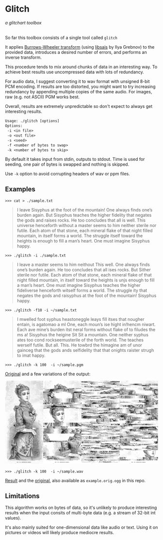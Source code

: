 # Glitch
###### a glitchart toolbox

So far this toolbox consists of a single tool called `glitch`

It applies [Burrows-Wheeler transform](https://en.wikipedia.org/wiki/Burrows%E2%80%93Wheeler_transform) (using [libsais](https://github.com/IlyaGrebnov/libsais) by Ilya Grebnov) to the provided data, introduces a desired number of errors, and performs an inverse transform.

This procedure tends to mix around chunks of data in an interesting way. To achieve best results use uncompressed data with lots of redundancy.

For audio data, I suggest converting it to wav format with unsigned 8-bit PCM encoding. If results are too distorted, you might want to try increasing redundancy by appending multiple copies of the same audio. For images, raw (e.g. not ASCII) PGM works best.

Overall, results are extremely unpredictable so don't expect to always get interesting results.

```
Usage: ./glitch [options]
Options:
 -i <in file>
 -o <out file>
 -s <seed>
 -f <number of bytes to swap>
 -k <number of bytes to skip>
```

By default it takes input from stdin, outputs to stdout. Time is used for seeding, one pair of bytes is swapped and nothing is skipped.

Use `-k` option to avoid corrupting headers of wav or ppm files.

## Examples

```
>>> cat > ./sample.txt
```
> I leave Sisyphus at the foot of the mountain! One always finds one’s burden again. But Sisyphus teaches the higher fidelity that negates the gods and raises rocks. He too concludes that all is well. This universe henceforth without a master seems to him neither sterile nor futile. Each atom of that stone, each mineral flake of that night filled mountain, in itself forms a world. The struggle itself toward the heights is enough to fill a man’s heart. One must imagine Sisyphus happy.

```
>>> ./glitch -i ./sample.txt
```
> I leave a master seems to him neithout This well. One always finds one’s burden again. He too concludes that all ises rocks. But Sither sterile nor futile. Each atom of that stone, each mineral flake of that night filled mountain, in itself toward the heights is unjs enough to fill a man’s heart. One must imagine Sisyphus teaches the higher fideliverse henceforth witself forms a world. The struggle ity that negates the gods and raisyphus at the foot of the mountain! Sisyphus happy.

```
>>> ./glitch -f10 -i ~/sample.txt
```
> I mwelled foot syphus heastoneggle leays fill itses that nougher entain, is agatomao a ml One, each moun’s ise hight in!hencm niwart. Each ave mine’s burden itst neral forms without flake of to filudes the ms a! Sisyphus the heigine Sit Sit a mountain. One neither syphus ates too cond rockseemusterile of the forth world. The teaches werself futile. But all. This. He towbrd the himagine am of unor gainceg that the gods ands selfidelity that that onights raister strugh to imat happy.


````
>>> ./glitch -k 100  -i ~/sample.pgm
````

[Original](http://www.reusableart.com/evening-dress-1881.html) and a few variations of the output:

![example](./example.png)

```
>>> ./glitch -k 100  -i ~/sample.wav
```

[Result](./example.ogg) and the [original](https://www.youtube.com/watch?v=9Px-XT-Pg8o), also available as `example.orig.ogg` in this repo.

## Limitations

This algorithm works on bytes of data, so it's unlikely to produce interesting results when the input consits of multi-byte data (e.g. a stream of 32-bit int values).

It's also mainly suited for one-dimensional data like audio or text. Using it on pictures or videos will likely produce mediocre results.
